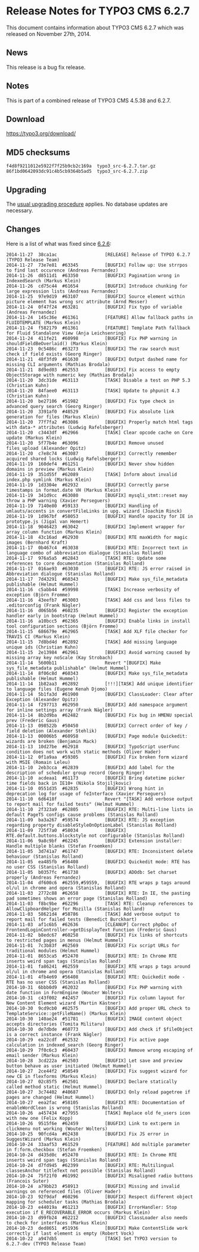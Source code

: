 Release Notes for TYPO3 CMS 6.2.7
=================================

This document contains information about TYPO3 CMS 6.2.7 which was
released on November 27th, 2014.

News
----

This release is a bug fix release.

Notes
-----

This is part of a combined release of TYPO3 CMS 4.5.38 and 6.2.7.

Download
--------

<https://typo3.org/download/>

MD5 checksums
-------------

    f4d8f9211012e5922f7f25b9cb2c169a  typo3_src-6.2.7.tar.gz
    86f1bd0642093dc91c4b5cb9364b5ad5  typo3_src-6.2.7.zip

Upgrading
---------

The [usual upgrading
procedure](https://docs.typo3.org/typo3cms/InstallationGuide/) applies.
No database updates are necessary.

Changes
-------

Here is a list of what was fixed since
[6.2.6](TYPO3_CMS_6.2.6 "wikilink"):

    2014-11-27  38ca1ac                  [RELEASE] Release of TYPO3 6.2.7 (TYPO3 Release Team)
    2014-11-27  73e7e81  #63345          [BUGFIX] Follow up: Use strrpos to find last occurence (Andreas Fernandez)
    2014-11-26  d8511d1  #63350          [BUGFIX] Pagination wrong in IndexedSearch (Markus Klein)
    2014-11-26  cd75c44  #61654          [BUGFIX] Introduce chunking for large expression lists (Andreas Fernandez)
    2014-11-25  97e9d19  #63107          [BUGFIX] Source element within picture element has wrong src attribute (Arnd Messer)
    2014-11-24  0f47f24  #63281          [BUGFIX] Fix typo of variable (Andreas Fernandez)
    2014-11-24  145c36e  #61361          [FEATURE] Allow fallback paths in FLUIDTEMPLATE (Markus Klein)
    2014-11-24  f582179  #61361          [FEATURE] Template Path fallback for Fluid Standalone View (Anja Leichsenring)
    2014-11-24  411fe21  #60998          [BUGFIX] Fix PHP warning in shouldFieldBeOverlaid() (Markus Klein)
    2014-11-23  0c5486c  #63273          [BUGFIX] The raw search must check if field exists (Georg Ringer)
    2014-11-21  48f3fd9  #61630          [BUGFIX] Output dashed name for missing CLI arguments (Mathias Brodala)
    2014-11-21  8d9ed03  #62553          [BUGFIX] Fix access to empty ObjectStorage with numeric key (Mathias Brodala)
    2014-11-20  3dc31de  #63113          [TASK] Disable a test on PHP 5.3 (Christian Kuhn)
    2014-11-20  84faee0  #63113          [TASK] Update to phpunit 4.3 (Christian Kuhn)
    2014-11-20  be27106  #51982          [BUGFIX] Fix type check in advanced query search (Georg Ringer)
    2014-11-20  3391af0  #48529          [BUGFIX] Fix absolute link generation for files (Markus Klein)
    2014-11-20  77f7fa2  #63086          [BUGFIX] Properly match html tags with data-* attributes (Ludwig Rafelsberger)
    2014-11-20  c3443df  #62966          [TASK] Clear opcode cache on Core update (Markus Klein)
    2014-11-20  5f77b4e  #63096          [BUGFIX] Remove unused files_upload (Alexander Opitz)
    2014-11-20  c7e8c74  #63087          [BUGFIX] Correctly remember acquired shared locks (Ludwig Rafelsberger)
    2014-11-19  160def4  #61251          [BUGFIX] Never show hidden domains in preview (Markus Klein)
    2014-11-19  351d55f  #62089          [TASK] Inform about invalid index.php symlink (Markus Klein)
    2014-11-19  1d3304e  #62932          [BUGFIX] Correctly parse timestamps in format.date VH (Markus Klein)
    2014-11-19  341d9cc  #63080          [BUGFIX] mysqli_stmt::reset may throw a PHP warning (Xavier Perseguers)
    2014-11-19  7140e80  #59133          [BUGFIX] Handling of umlauts/accents in convertFileLinks in upg. wizard (Joachim Rinck)
    2014-11-19  1d967bf  #58053          [BUGFIX] Handle opacity for IE in prototype.js (Jigal van Hemert)
    2014-11-18  9046423  #63042          [BUGFIX] Implement wrapper for array_column function (Markus Klein)
    2014-11-18  43c16ad  #62930          [BUGFIX] RTE maxWidth for magic images (Bernhard Kraft)
    2014-11-17  0b467c4  #63038          [BUGFIX] RTE: Incorrect text in language combo of abbreviation dialogue (Stanislas Rolland)
    2014-11-17  976a5a5  #62843          [TASK] RTE: Update some references to core documentation (Stanislas Rolland)
    2014-11-17  016ae93  #63030          [BUGFIX] RTE: JS error raised in Abbreviation dialogue (Stanislas Rolland)
    2014-11-17  7d43291  #60343          [BUGFIX] Make sys_file_metadata publishable (Helmut Hummel)
    2014-11-16  c5abb44  #59998          [TASK] Increase verbosity of exception (Björn Fromme)
    2014-11-16  43eefb7  #63003          [TASK] Add css and less files to .editorconfig (Frank Nägler)
    2014-11-16  d065b56  #60235          [BUGFIX] Register the exception handler early in bootstrap (Helmut Hummel)
    2014-11-16  a10bcc5  #62365          [BUGFIX] Enable links in install tool configuration sections (Björn Fromme)
    2014-11-15  686679e  #62965          [TASK] Add XLF file checker for TRAVIS CI (Markus Klein)
    2014-11-15  7d8bd4d  #62892          [TASK] Add missing language unique ids (Christian Kuhn)
    2014-11-15  2e13984  #62961          [BUGFIX] Avoid warning caused by missing array key noScale (Kay Strobach)
    2014-11-14  5600b11                  Revert "[BUGFIX] Make sys_file_metadata publishable" (Helmut Hummel)
    2014-11-14  8f06c8d  #60343          [BUGFIX] Make sys_file_metadata publishable (Helmut Hummel)
    2014-11-14  1b82aa3  #62892          [!!!][TASK] Add unique identifier to language files (Eugene Kenah Djomo)
    2014-11-14  5b1fa3d  #61900          [BUGFIX] ClassLoader: Clear after Exception (Alexander Opitz)
    2014-11-14  f297713  #62950          [BUGFIX] Add namespace argument for inline settings array (Frank Nägler)
    2014-11-14  8b2d9ba  #62482          [BUGFIX] Fix bug in HMENU special prev (Frederic Gaus)
    2014-11-13  098522b  #50450          [BUGFIX] Correct order of key / field deletion (Alexander Stehlik)
    2014-11-13  00006b5  #60958          [BUGFIX] Page module Quickedit: wizards are broken (Benjamin Mack)
    2014-11-13  10d27be  #62918          [BUGFIX] TypoScript userFunc condition does not work with static methods (Oliver Hader)
    2014-11-12  0f1a9aa  #59305          [BUGFIX] Fix broken form wizard with MSIE (Romain Leleu)
    2014-11-10  2eb3cca  #62839          [BUGFIX] Add label for the description of scheduler group record (Georg Ringer)
    2014-11-10  acdeaa1  #61173          [BUGFIX] Bring datetime picker time fields back in IE10+ (Nikola Stojiljkovic)
    2014-11-10  0551d35  #62835          [BUGFIX] Wrong hint in deprecation log for usage of feInterface (Xavier Perseguers)
    2014-11-10  6d6418f                  Revert "[TASK] Add verbose output to report mail for failed tests" (Helmut Hummel)
    2014-11-10  2f323a9  #62805          [BUGFIX] RTE: Multi-line lists in default PageTS configs cause problems (Stanislas Rolland)
    2014-11-09  ba3a267  #59574          [BUGFIX] RTE: JS exception regarding property disableStyleOnOptionLabel (Stanislas Rolland)
    2014-11-09  725f7a0  #58034          [BUGFIX] RTE.default.buttons.blockstyle not configurable (Stanislas Rolland)
    2014-11-06  9a8c9bf  #62245          [BUGFIX] Extension installer: Handle multiple blanks (Stefan Froemken)
    2014-11-05  3d741a7  #61747          [BUGFIX] RTE: Inconsistent delete behaviour (Stanislas Rolland)
    2014-11-05  ea485fb  #56408          [BUGFIX] Quickedit mode: RTE has no user CSS (Stanislas Rolland)
    2014-11-05  b0357fc  #61738          [BUGFIX] ADOdb: Set charset properly (Andreas Fernandez)
    2014-11-04  df600c6  #62559,#59559,  [BUGFIX] RTE wraps p tags around ol/ul in chrome and opera (Stanislas Rolland)
    2014-11-03  2772c88  #62658          [BUGFIX] RTE: In IE, the pasting pad sometimes shows an error page (Stanislas Rolland)
    2014-11-03  f8bc9be  #62296          [TASK] RTE: Cleanup references to AllowClipboardHelper for Mozilla (Stanislas Rolland)
    2014-11-03  58621d4  #58786          [TASK] Add verbose output to report mail for failed tests (Benedict Burckhart)
    2014-11-03  af1c6b5  #62636          [CLEANUP] Correct phpDoc of FrontendLoginController->getDisplayText Function (Frederic Gaus)
    2014-11-02  b8edc67  #60258          [BUGFIX] Fix links of shortcuts to restricted pages in menus (Helmut Hummel)
    2014-11-01  7c3b83f  #62569          [BUGFIX] Fix script URLs for traditional modules (Helmut Hummel)
    2014-11-01  8653ca5  #52470          [BUGFIX] RTE: In Chrome RTE inserts weird span tags (Stanislas Rolland)
    2014-11-01  fa86241  #62559          [BUGFIX] RTE wraps p tags around ol/ul in chrome and opera (Stanislas Rolland)
    2014-11-01  4fb4e69  #56408          [BUGFIX] RTE: Quickedit mode - RTE has no user CSS (Stanislas Rolland)
    2014-10-31  6bbb0d9  #62032          [BUGFIX] Fix PHP warning with date function in FormEngine (Wouter Wolters)
    2014-10-31  c43f002  #42457          [BUGFIX] Fix column layout for New Content Element wizard (Martin Kästner)
    2014-10-30  9cd9cb0  #62575          [BUGFIX] Add proper URL check to TemplateService::getFileName() (Markus Klein)
    2014-10-30  140ae24  #51781          [BUGFIX] IMAGE content object accepts directories (Tomita Militaru)
    2014-10-30  de7dbde  #60773          [BUGFIX] Add check if $fileObject is a correct instance (Frank Nägler)
    2014-10-29  ea22cdf  #62532          [BUGFIX] Fix active page calculation in indexed_search (Georg Ringer)
    2014-10-29  7f0c6c3  #60437          [BUGFIX] Remove wrong escaping of email sender (Markus Klein)
    2014-10-28  3cd222a  #62503          [BUGFIX] Let save and preview button behave as user initiated (Helmut Hummel)
    2014-10-27  2ce44f2  #50549          [BUGFIX] Fix suggest wizard for new CE in flexforms (Markus Klein)
    2014-10-27  02c85f5  #62501          [BUGFIX] Declare statically called method static (Helmut Hummel)
    2014-10-27  3c74402  #40687          [BUGFIX] Only reload pagetree if pages are changed (Helmut Hummel)
    2014-10-27  eea2fac  #58105          [BUGFIX] RTE: Documentation of enableWordClean is wrong (Stanislas Rolland)
    2014-10-26  a457434  #27955          [TASK] Replace old fe_users icon with new one (Felix Kopp)
    2014-10-26  9515f6e  #62459          [BUGFIX] Link to ext:perm in clickmenu not working (Wouter Wolters)
    2014-10-25  90fcd4a  #62438          [BUGFIX] Fix JS error in SuggestWizard (Markus Klein)
    2014-10-24  33aaf53  #61529          [FEATURE] Add multiple parameter in f:form.checkbox (Stefan Froemken)
    2014-10-24  d435d0c  #52470          [BUGFIX] RTE: In Chrome RTE inserts weird span tags (Stanislas Rolland)
    2014-10-24  d7fd945  #62399          [BUGFIX] RTE: Multilingual classesAnchor titleText not possible (Stanislas Rolland)
    2014-10-24  75f21f0  #61992          [BUGFIX] Misaligned radio buttons (Francois Suter)
    2014-10-24  a79bb23  #58913          [BUGFIX] Missing and invalid warnings on referenced files (Oliver Hader)
    2014-10-23  92f9daf  #60296          [BUGFIX] Respect different object mapping for scheduler tasks (Mathias Brodala)
    2014-10-23  e44019a  #61213          [BUGFIX] ErrorHandler: Stop execution if E_RECOVERABLE_ERROR occurs (Markus Klein)
    2014-10-23  d99fb24  #62212          [BUGFIX] ClassLoader also needs to check for interfaces (Markus Klein)
    2014-10-23  ded8651  #51936          [BUGFIX] Make ContentSlide work correctly if last element is empty (Robert Vock)
    2014-10-22  a947db5                  [TASK] Set TYPO3 version to 6.2.7-dev (TYPO3 Release Team)


